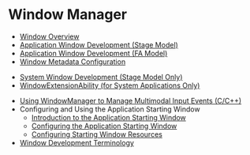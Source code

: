 # Window Manager<!--window-manager-->
<!--Kit: ArkUI-->
<!--Subsystem: Window-->
<!--Owner: @waterwin-->
<!--Designer: @nyankomiya-->
<!--Tester: @qinliwen0417-->
<!--Adviser: @ge-yafang-->
- [Window Overview](window-overview.md)
- [Application Window Development (Stage Model)](application-window-stage.md)
- [Application Window Development (FA Model)](application-window-fa.md)
- [Window Metadata Configuration](window-config-m.md)
<!--Del-->
- [System Window Development (Stage Model Only)](system-window-stage-sys.md)
- [WindowExtensionAbility (for System Applications Only)](windowextensionability-sys.md)
<!--DelEnd-->
- [Using WindowManager to Manage Multimodal Input Events (C/C++)](native-window-event-filter.md)
- Configuring and Using the Application Starting Window<!--launch-page-->
  - [Introduction to the Application Starting Window](launch-page-overview.md)
  - [Configuring the Application Starting Window](launch-page-config.md)
  - [Configuring Starting Window Resources](launch-page-resource-config.md)
- [Window Development Terminology](window-terminology.md)
